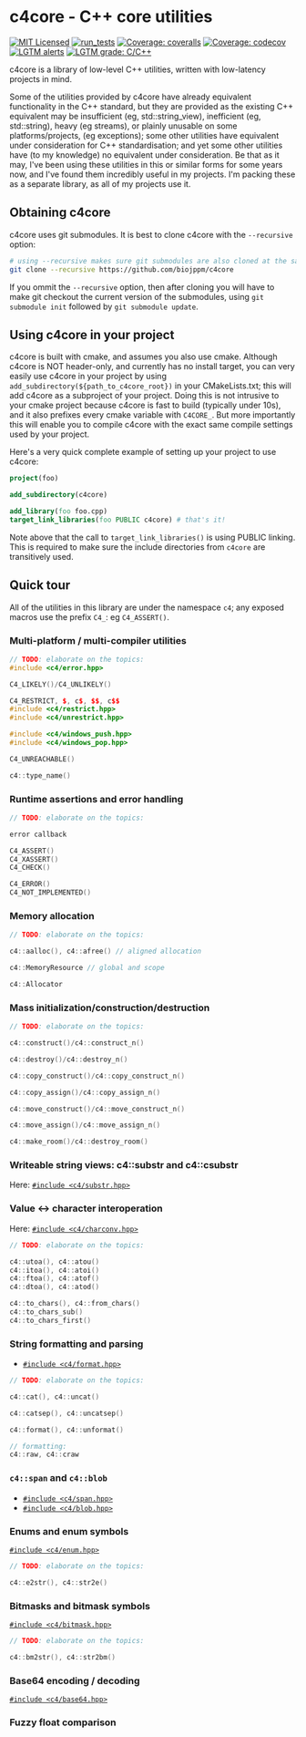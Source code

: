 # c4core - C++ core utilities

[![MIT Licensed](https://img.shields.io/badge/License-MIT-green.svg)](https://github.com/biojppm/c4core/blob/master/LICENSE.txt)
[![run_tests](https://github.com/biojppm/c4core/workflows/run_tests/badge.svg)](https://github.com/biojppm/c4core/actions?query=workflow%3Arun_tests)
[![Coverage: coveralls](https://coveralls.io/repos/github/biojppm/c4core/badge.svg)](https://coveralls.io/github/biojppm/c4core)
[![Coverage: codecov](https://codecov.io/gh/biojppm/c4core/branch/master/graph/badge.svg)](https://codecov.io/gh/biojppm/c4core)
[![LGTM alerts](https://img.shields.io/lgtm/alerts/g/biojppm/c4core.svg?logo=lgtm&logoWidth=18)](https://lgtm.com/projects/g/biojppm/c4core/alerts/)
[![LGTM grade: C/C++](https://img.shields.io/lgtm/grade/cpp/g/biojppm/c4core.svg?logo=lgtm&logoWidth=18)](https://lgtm.com/projects/g/biojppm/c4core/context:cpp)


c4core is a library of low-level C++ utilities, written with low-latency
projects in mind.

Some of the utilities provided by c4core have already equivalent
functionality in the C++ standard, but they are provided as the existing C++
equivalent may be insufficient (eg, std::string_view), inefficient (eg,
std::string), heavy (eg streams), or plainly unusable on some
platforms/projects, (eg exceptions); some other utilities have equivalent
under consideration for C++ standardisation; and yet some other utilities
have (to my knowledge) no equivalent under consideration. Be that as it may,
I've been using these utilities in this or similar forms for some years now,
and I've found them incredibly useful in my projects. I'm packing these as a
separate library, as all of my projects use it.


## Obtaining c4core

c4core uses git submodules. It is best to clone c4core with the `--recursive`
option:

```bash
# using --recursive makes sure git submodules are also cloned at the same time
git clone --recursive https://github.com/biojppm/c4core
```

If you ommit the `--recursive` option, then after cloning you will have to
make git checkout the current version of the submodules, using `git submodule
init` followed by `git submodule update`.


## Using c4core in your project

c4core is built with cmake, and assumes you also use cmake. Although c4core
is NOT header-only, and currently has no install target, you can very easily
use c4core in your project by using
`add_subdirectory(${path_to_c4core_root})` in your CMakeLists.txt; this will
add c4core as a subproject of your project. Doing this is not intrusive to
your cmake project because c4core is fast to build (typically under 10s), and
it also prefixes every cmake variable with `C4CORE_`. But more importantly
this will enable you to compile c4core with the exact same compile settings
used by your project.

Here's a very quick complete example of setting up your project to use
c4core:

```cmake
project(foo)

add_subdirectory(c4core)

add_library(foo foo.cpp)
target_link_libraries(foo PUBLIC c4core) # that's it!
```

Note above that the call to `target_link_libraries()` is using PUBLIC
linking. This is required to make sure the include directories from `c4core`
are transitively used.


## Quick tour

All of the utilities in this library are under the namespace `c4`; any
exposed macros use the prefix `C4_`: eg `C4_ASSERT()`.

### Multi-platform / multi-compiler utilities

```c++
// TODO: elaborate on the topics:
#include <c4/error.hpp>

C4_LIKELY()/C4_UNLIKELY()

C4_RESTRICT, $, c$, $$, c$$
#include <c4/restrict.hpp>
#include <c4/unrestrict.hpp>

#include <c4/windows_push.hpp>
#include <c4/windows_pop.hpp>

C4_UNREACHABLE()

c4::type_name()
```

### Runtime assertions and error handling

```c++
// TODO: elaborate on the topics:

error callback

C4_ASSERT()
C4_XASSERT()
C4_CHECK()

C4_ERROR()
C4_NOT_IMPLEMENTED()
```

### Memory allocation

```c++
// TODO: elaborate on the topics:

c4::aalloc(), c4::afree() // aligned allocation

c4::MemoryResource // global and scope

c4::Allocator
```

### Mass initialization/construction/destruction

```c++
// TODO: elaborate on the topics:

c4::construct()/c4::construct_n()

c4::destroy()/c4::destroy_n()

c4::copy_construct()/c4::copy_construct_n()

c4::copy_assign()/c4::copy_assign_n()

c4::move_construct()/c4::move_construct_n()

c4::move_assign()/c4::move_assign_n()

c4::make_room()/c4::destroy_room()
```


### Writeable string views: c4::substr and c4::csubstr

Here: [`#include <c4/substr.hpp>`](src/c4/substr.hpp)


### Value <-> character interoperation

Here: [`#include <c4/charconv.hpp>`](src/c4/charconv.hpp)

```c++
// TODO: elaborate on the topics:

c4::utoa(), c4::atou()
c4::itoa(), c4::atoi()
c4::ftoa(), c4::atof()
c4::dtoa(), c4::atod()

c4::to_chars(), c4::from_chars()
c4::to_chars_sub()
c4::to_chars_first()
```

### String formatting and parsing

* [`#include <c4/format.hpp>`](src/c4/format.hpp)

```c++
// TODO: elaborate on the topics:

c4::cat(), c4::uncat()

c4::catsep(), c4::uncatsep()

c4::format(), c4::unformat()

// formatting:
c4::raw, c4::craw
```

### `c4::span` and `c4::blob`

* [`#include <c4/span.hpp>`](src/c4/span.hpp)
* [`#include <c4/blob.hpp>`](src/c4/blob.hpp)


### Enums and enum symbols

[`#include <c4/enum.hpp>`](src/c4/enum.hpp)

```c++
// TODO: elaborate on the topics:

c4::e2str(), c4::str2e()
```

### Bitmasks and bitmask symbols

[`#include <c4/bitmask.hpp>`](src/c4/bitmask.hpp)

```c++
// TODO: elaborate on the topics:

c4::bm2str(), c4::str2bm()
```

### Base64 encoding / decoding

[`#include <c4/base64.hpp>`](src/c4/base64.hpp)

### Fuzzy float comparison
